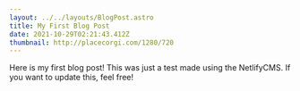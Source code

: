 ```yaml
---
layout: ../../layouts/BlogPost.astro
title: My First Blog Post
date: 2021-10-29T02:21:43.412Z
thumbnail: http://placecorgi.com/1280/720
---
```


Here is my first blog post! This was just a test made using the NetlifyCMS.
If you want to update this, feel free!
